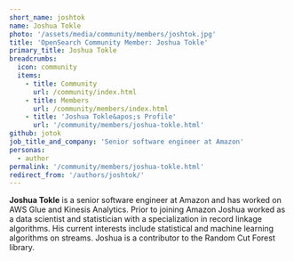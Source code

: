 ```yaml
---
short_name: joshtok
name: Joshua Tokle
photo: '/assets/media/community/members/joshtok.jpg'
title: 'OpenSearch Community Member: Joshua Tokle'
primary_title: Joshua Tokle
breadcrumbs:
  icon: community
  items:
    - title: Community
      url: /community/index.html
    - title: Members
      url: /community/members/index.html
    - title: 'Joshua Tokle&apos;s Profile'
      url: '/community/members/joshua-tokle.html'
github: jotok
job_title_and_company: 'Senior software engineer at Amazon'
personas:
  - author
permalink: '/community/members/joshua-tokle.html'
redirect_from: '/authors/joshtok/'
---
```


**Joshua Tokle** is a senior software engineer at Amazon and has worked on AWS Glue and Kinesis Analytics. Prior to joining Amazon Joshua worked as a data scientist and statistician with a specialization in record linkage algorithms. His current interests include statistical and machine learning algorithms on streams. Joshua is a contributor to the Random Cut Forest library.

